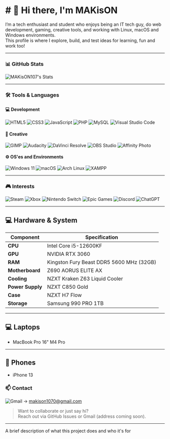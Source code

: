# # 👋 Hi there, I'm **MAKisON**

I’m a tech enthusiast and student who enjoys being an IT tech guy, do web development, gaming, creative tools, and working with Linux, macOS and Windows environments.  
This profile is where I explore, build, and test ideas for learning, fun and work too!

---

### 📊 GitHub Stats

![MAKisON107's Stats](https://github-readme-stats.vercel.app/api?username=MAKisON107&theme=vue-dark&show_icons=true&hide_border=true&count_private=true)

---

### 🛠️ Tools & Languages

#### 💻 Development
![HTML5](https://img.shields.io/badge/HTML5-E34F26?style=for-the-badge&logo=html5&logoColor=white)
![CSS3](https://img.shields.io/badge/CSS3-1572B6?style=for-the-badge&logo=css3&logoColor=white)
![JavaScript](https://img.shields.io/badge/JavaScript-323330?style=for-the-badge&logo=javascript&logoColor=F7DF1E)
![PHP](https://img.shields.io/badge/PHP-777BB4?style=for-the-badge&logo=php&logoColor=white)
![MySQL](https://img.shields.io/badge/MySQL-005C84?style=for-the-badge&logo=mysql&logoColor=white)
![Visual Studio Code](https://img.shields.io/badge/VS%20Code-0078D4?style=for-the-badge&logo=visual-studio-code&logoColor=white)

#### 🎨 Creative
![GIMP](https://img.shields.io/badge/GIMP-5C5543?style=for-the-badge&logo=gimp&logoColor=white)
![Audacity](https://img.shields.io/badge/Audacity-0000CC?style=for-the-badge&logo=audacity&logoColor=white)
![DaVinci Resolve](https://img.shields.io/badge/DaVinci_Resolve-1A1A1A?style=for-the-badge&logo=daVinci-resolve&logoColor=00FFFF)
![OBS Studio](https://img.shields.io/badge/OBS_Studio-302E31?style=for-the-badge&logo=obsstudio&logoColor=white)
![Affinity Photo](https://img.shields.io/badge/Affinity_Photo-7E4DD2?style=for-the-badge&logo=affinity-photo&logoColor=white)



#### ⚙️ OS'es and Environments
![Windows 11](https://img.shields.io/badge/Windows_11-0078d4?style=for-the-badge&logo=windows-11&logoColor=white)
![macOS](https://img.shields.io/badge/mac%20os-000000?style=for-the-badge&logo=apple&logoColor=white)
![Arch Linux](https://img.shields.io/badge/Arch_Linux-1793D1?style=for-the-badge&logo=arch-linux&logoColor=white)
![XAMPP](https://img.shields.io/badge/Xampp-F37623?style=for-the-badge&logo=xampp&logoColor=white)

---

### 🎮 Interests

![Steam](https://img.shields.io/badge/Steam-000000?style=for-the-badge&logo=steam&logoColor=white)
![Xbox](https://img.shields.io/badge/Xbox-107C10?style=for-the-badge&logo=xbox&logoColor=white)
![Nintendo Switch](https://img.shields.io/badge/Nintendo_Switch-E60012?style=for-the-badge&logo=nintendo-switch&logoColor=white)
![Epic Games](https://img.shields.io/badge/Epic%20Games-313131?style=for-the-badge&logo=Epic%20Games&logoColor=white)
![Discord](https://img.shields.io/badge/Discord-5865F2?style=for-the-badge&logo=discord&logoColor=white)
![ChatGPT](https://img.shields.io/badge/ChatGPT-74aa9c?style=for-the-badge&logo=openai&logoColor=white)

---
## 💻 Hardware & System

| Component          | Specification                   |
|--------------------|--------------------------------|
| **CPU**            | Intel Core i5-12600KF           |
| **GPU**            | NVIDIA RTX 3060                 |
| **RAM**            | Kingston Fury Beast DDR5 5600 MHz (32GB) |
| **Motherboard**    | Z690 AORUS ELITE AX             |
| **Cooling**        | NZXT Kraken Z63 Liquid Cooler   |
| **Power Supply**   | NZXT C850 Gold                  |
| **Case**           | NZXT H7 Flow                   |
| **Storage**        | Samsung 990 PRO 1TB             |

---

## 💻 Laptops

- MacBook Pro 16" M4 Pro

---

## 📱 Phones

- iPhone 13


### 📫 Contact

![Gmail](https://img.shields.io/badge/Gmail-D14836?style=for-the-badge&logo=gmail&logoColor=white) -> makison1070@gmail.com

> Want to collaborate or just say hi?  
> Reach out via GitHub Issues or Gmail (address coming soon).

---

<!-- README template by readme.so with love 💙 -->


A brief description of what this project does and who it's for

